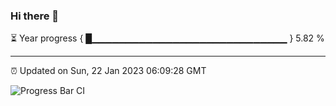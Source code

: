 ### Hi there 👋

⏳ Year progress { █▁▁▁▁▁▁▁▁▁▁▁▁▁▁▁▁▁▁▁▁▁▁▁▁▁▁▁▁▁ } 5.82 %

---

⏰ Updated on Sun, 22 Jan 2023 06:09:28 GMT

![Progress Bar CI](https://github.com/Shyam-Makwana/GitHub-Actions-Demo/workflows/Progress%20Bar%20CI/badge.svg)
